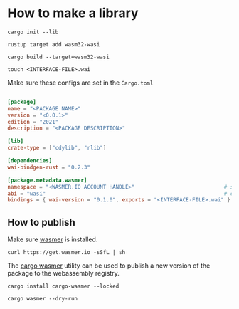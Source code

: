 # How to make a library

```shell
cargo init --lib
```

```shell
rustup target add wasm32-wasi
```

```shell
cargo build --target=wasm32-wasi
```

```shell
touch <INTERFACE-FILE>.wai
```

Make sure these configs are set in the `Cargo.toml`

```toml

[package]
name = "<PACKAGE NAME>"
version = "<0.0.1>"
edition = "2021"
description = "<PACKAGE DESCRIPTION>"

[lib]
crate-type = ["cdylib", "rlib"]

[dependencies]
wai-bindgen-rust = "0.2.3"

[package.metadata.wasmer]
namespace = "<WASMER.IO ACCOUNT HANDLE>"                            # same as your wasmer.io account handle
abi = "wasi"                                                        # choose "wasi" for both javascript and python bindings
bindings = { wai-version = "0.1.0", exports = "<INTERFACE-FILE>.wai" } # should not contain `_` underscores

```


## How to publish

Make sure [wasmer](https://github.com/wasmerio/wasmer) is installed.
```shell
curl https://get.wasmer.io -sSfL | sh
```

The [cargo wasmer](https://github.com/wasmerio/cargo-wasmer) utility can be used to publish a new version of the package to the webassembly registry.
```shell
cargo install cargo-wasmer --locked
```

```shell
cargo wasmer --dry-run
```
